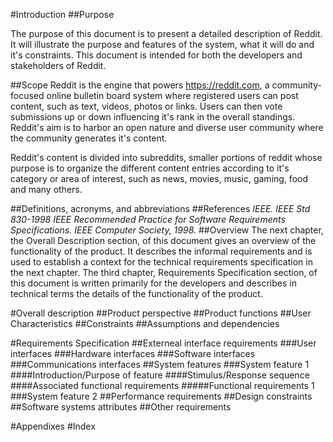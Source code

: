 #Introduction
##Purpose

The purpose of this document is to present a detailed description of Reddit.
It will illustrate the purpose and features of the system, what it will do and it's constraints.
This document is intended for both the developers and stakeholders of Reddit.

##Scope
Reddit is the engine that powers https://reddit.com, a community-focused online bulletin board system where registered users can post content, such as text, videos, photos or links.
Users can then vote submissions up or down influencing it's rank in the overall standings. 
Reddit's aim is to harbor an open nature and diverse user community where the community generates it's content.

Reddit's content is divided into subreddits, smaller portions of reddit whose purpose is to organize the different content entries according to it's category or area of interest, such as news, movies, music, gaming, food and many others.

##Definitions, acronyms, and abbreviations
##References
*IEEE. IEEE Std 830-1998 IEEE Recommended Practice for Software Requirements Specifications. IEEE Computer Society, 1998.*
##Overview
The next chapter, the Overall Description section, of this document gives an overview of the functionality of the product. It describes the informal requirements and is used to establish a context for the technical requirements specification in the next chapter.
The third chapter, Requirements Specification section, of this document is written primarily for the developers and describes in technical terms the details of the functionality of the product. 


#Overall description
##Product perspective
##Product functions
##User Characteristics
##Constraints
##Assumptions and dependencies

#Requirements Specification
	##Externeal interface requirements
		###User interfaces
		###Hardware interfaces
		###Software interfaces
		###Communications interfaces
	##System features
		###System feature 1
			####Introduction/Purpose of feature
			####Stimulus/Response sequence
			####Associated functional requirements
				#####Functional requirements 1
		###System feature 2
	##Performance requirements
	##Design constraints
	##Software systems attributes
	##Other requirements

#Appendixes
#Index